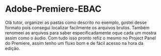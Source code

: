 # Adobe-Premiere-EBAC
 Olá tutor, organizei as pastas como descrito no exemplo, gostei desse formato pois consegui localizar facilmente os arquivos brutos.
 Também renomeei as arquivos para saber especificadamente oque cada um mostra assim como o áudio.
 Com tudo isso pronto refiz o mesmo no Project Panel do Premiere, assim tenho um fluxo bom e de fácil acesso  na hora da edição.
